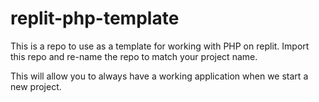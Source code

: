 # replit-php-template

This is a repo to use as a template for working with PHP on replit. Import this repo and re-name the repo to match your project name.

This will allow you to always have a working application when we start a new project.
